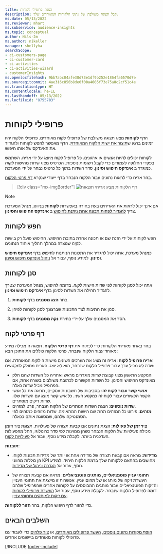```yaml
---
title: הצגת פרופילי לקוחות
description: קבל תצוגה משולבת של נתוני הלקוחות המאוחדים שלך.
ms.date: 05/13/2022
ms.reviewer: mhart
ms.subservice: audience-insights
ms.topic: conceptual
author: Nils-2m
ms.author: nikeller
manager: shellyha
searchScope:
- ci-customers-page
- ci-customer-card
- ci-activities
- ci-activities-wizard
- customerInsights
ms.openlocfilehash: 9bb7abc04afe38d73e1df9b252e1864fa6570d7e
ms.sourcegitcommit: 4ae316c856b8de0f08a4605f73e75a8c2cf51c4e
ms.translationtype: HT
ms.contentlocale: he-IL
ms.lasthandoff: 05/13/2022
ms.locfileid: "8755783"
---
```

# <a name="customer-profiles"></a>פרופילי לקוחות

הדף **לקוחות** מציג תצוגה משולבת של פרופילי לקוח מאוחדים. פרופילי הלקוח יהיו זמינים ברגע ש[תיצור את ישות הלקוח המאוחדת](data-unification.md). הדף מאפשר לחפש לקוחות ולהגדיר את האינדקס של אותו חיפוש.

לקוחות יכולים להיות אנשים או ארגונים. כל פרופיל לקוח מיוצג על ידי אריח. השתמש בפקדי החלוקה לעמודים כדי לקבל רשומות נוספות. הכרטיס מציג שדות מהישות *לקוח* כמוגדר ב **אינדקס חיפוש וסינון**. סדר השדות בתוך כל כרטיס נבחר על ידי המערכת.

בחר אריח כדי לראות נתונים עבור הלקוח הנבחר בדף ייעודי שנקרא [דף פרטי הלקוח](customer-profiles.md#customer-details-page).

> [!div class="mx-imgBorder"]
> ![דף הלקוחות מציג אריחי תוצאות](media/customers-page-result-tiles-B2C.png "דף הלקוחות מציג אריחי תוצאות")

> [!NOTE]
> אם אינך יכול לראות את האריחים בעת בחירה באפשרות **לקוחות** בניווט, מנהל המערכת צריך [להגדיר לפחות תכונה אחת ניתנת לחיפוש](search-filter-index.md) ב **אינדקס החיפוש והסינון**.

## <a name="search-for-customers"></a>חפש לקוחות

חפש לקוחות על ידי הזנת שם או תכונה אחרת בתיבת החיפוש. החיפוש פועל רק בישות *לקוח* שנוצרה במהלך תהליך איחוד הנתונים.

כמנהל מערכת, אתה יכול להגדיר את התכונות הניתנות לחיפוש בדף **אינדקס חיפוש וסינון**. למידע נוסף, עבור אל [ניהול אינדקס חיפוש וסינון](search-filter-index.md).

## <a name="filter-customers"></a>סנן לקוחות

אתה יכול לסנן לקוחות לפי שדות הישות *לקוח*. בדומה לחיפוש, מנהל המערכת יצטרך להגדיר תחילה את השדות לסינון בדף **אינדקס חיפוש וסינון**.

1. בחר **הצג מסננים** בדף **לקוחות**.

1. סמן את התיבות לצד התכונות שברצונך לסנן לקוחות לפיהן.

1. הסר את המסננים שלך על-ידי בחירת **נקה מסננים** בדף **לקוחות**.

## <a name="customer-details-page"></a>דף פרטי לקוח

בחר באחד מאריחי הלקוחות כדי לפתוח את **דף פרטי הלקוח**. תצוגה זו מכילה מידע מאוחד עבור הלקוח שנבחר. פרטי הלקוח כוללים את התוכן הבא:

**אריח פרופיל לקוח**: אריח זה מציג את הערכים השונים מישות ה *לקוח* המאוחדת. אם שדה לא מכיל ערך עבור פרופיל הלקוח שנבחר, הוא לא יוצג. האריח מחולק למקטעים:

- המקטע הראשון מציג קבוצת שדות מוגדרים מראש ואחריה כל השדות שהם חלק מאינדקס החיפוש והסינון. כל השדות הקשורים לכתובת משולבים בשורה אחת, אם הפרופיל מכיל שדות כאלה.
- **אנשי קשר עבור לקוח זה**: בסביבות של חשבונות עסקיים, תראה את כל אנשי הקשר הקשורים עבור לקוח זה כמקטע השני. כל איש קשר מוצג עם השדות שלו. שדות ריקים מוסתרים.
- **שדות נוספים**: הצגת השדות הנותרים של הלקוח הנבחר, פרט למזהים.
- **מזהים**: פירוט כל המזהים תחת שם הישות המתאימה. שדות מזוהים כמזהים לפי הסמנטיקה שלהם, שמסווגת אותם ככאלה.

**ציר זמן של פעילות**: הצגת נתונים אם קבעת תצורה של פעילויות. תצוגת ציר הזמן מכילה פעילויות של הלקוח הנבחר כשהן ממוינות לפי סדר כרונולוגי, החל מהפעילות העדכנית ביותר. לקבלת מידע נוסף, עבור אל [פעילויות לקוח](activities.md).

**תובנות**:

- **מדידות**: מראה אם קבעת תצורה של מדידה אחת או יותר של מדידות תכונות לקוח. הן כוללות מחווני KPI מחושבים בהתאם ללקוחות שלך ברמת הלקוח היחיד. למידע נוסף, עבור אל [הגדרה וניהול של מדידות](measures.md).

- **תחומי עניין פוטנציאליים, מותגים פוטנציאליים**: מראה אם קבעת תצורה של העשרת זיקה של מותג או של תחום עניין. אפשרות זו מייצגת את תחומי העניין והזיקות הפוטנציאליים עבור מותגים המבוססים על לקוחות אחרים שהפרופיל שלהם דומה לפרופיל הלקוח שנבחר. לקבלת מידע נוסף, עבור אל [העשרת פרופילי לקוחות עם זיקות למותקים ותחומי עניין](enrichment-microsoft.md).

כדי לחזור לדף חיפוש הלקוח, בחר **חזור ללקוחות**.

## <a name="next-steps"></a>השלבים הבאים

[הוסף מקורות נתונים נוספים](data-sources.md), [העשר פרופילים מאוחדים](enrichment-hub.md), או [צור פלחים](segments.md) כדי לעבוד עם פרופילי לקוחות מאוחדים ביישומים אחרים.

[!INCLUDE [footer-include](includes/footer-banner.md)]
